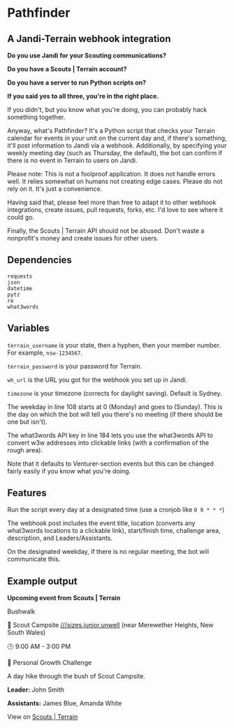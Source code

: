 # Pathfinder

## A Jandi-Terrain webhook integration
**Do you use Jandi for your Scouting communications?**

**Do you have a Scouts | Terrain account?**

**Do you have a server to run Python scripts on?**

**If you said yes to all three, you're in the right place.**

If you didn't, but you know what you're doing, you can probably hack something together.

Anyway, what's Pathfinder? It's a Python script that checks your Terrain calendar for events in your unit on the current day and, if there's something, it'll post information to Jandi via a webhook. Additionally, by specifying your weekly meeting day (such as Thursday, the default), the bot can confirm if there is no event in Terrain to users on Jandi.

Please note: This is not a foolproof application. It does not handle errors well. It relies somewhat on humans not creating edge cases. Please do not rely on it. It's just a convenience.

Having said that, please feel more than free to adapt it to other webhook integrations, create issues, pull requests, forks, etc. I'd love to see where it could go.

Finally, the Scouts | Terrain API should not be abused. Don't waste a nonprofit's money and create issues for other users.

## Dependencies

```
requests
json
datetime
pytz
re
what3words
```

## Variables

`terrain_username` is your state, then a hyphen, then your member number. For example, `nsw-1234567`.

`terrain_password` is your password for Terrain.

`wh_url` is the URL you got for the webhook you set up in Jandi.

`timezone` is your timezone (corrects for daylight saving). Default is Sydney.

The weekday in line 108 starts at 0 (Monday) and goes to  (Sunday). This is the day on which the bot will tell you there's no meeting (if there should be one but isn't).

The what3words API key in line 184 lets you use the what3words API to convert w3w addresses into clickable links (with a confirmation of the rough area).

Note that it defaults to Venturer-section events but this can be changed fairly easily if you know what you're doing.

## Features

Run the script every day at a designated time (use a cronjob like `0 9 * * *`)

The webhook post includes the event title, location (converts any what3words locations to a clickable link), start/finish time, challenge area, description, and Leaders/Assistants.

On the designated weekday, if there is no regular meeting, the bot will communicate this.

## Example output

**Upcoming event from Scouts | Terrain**

Bushwalk

📍 Scout Campsite [///sizes.junior.unwell](https://w3w.co/sizes.junior.unwell) (near Merewether Heights, New South Wales)

🕒 9:00 AM - 3:00 PM

🌱 Personal Growth Challenge


A day hike through the bush of Scout Campsite.

**Leader:** John Smith

**Assistants:** James Blue, Amanda White

View on [Scouts | Terrain](terrain.scouts.com.au/programming)
